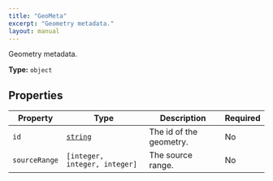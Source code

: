 ```yaml
---
title: "GeoMeta"
excerpt: "Geometry metadata."
layout: manual
---
```


Geometry metadata.

**Type:** `object`





## Properties

| Property | Type | Description | Required |
|----------|------|-------------|----------|
| `id` |[`string`](/docs/kcl/types/string)| The id of the geometry. | No |
| `sourceRange` |`[integer, integer, integer]`| The source range. | No |


